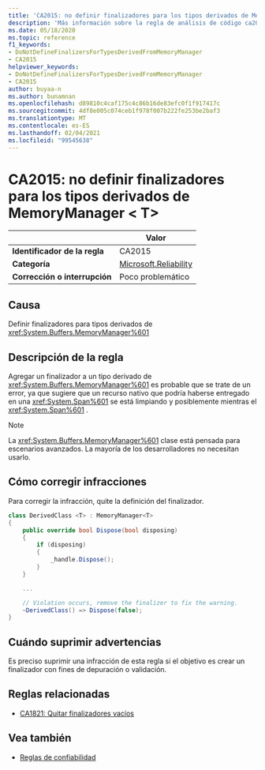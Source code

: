 ```yaml
---
title: 'CA2015: no definir finalizadores para los tipos derivados de MemoryManager &lt; T &gt; (análisis de código)'
description: 'Más información sobre la regla de análisis de código ca2015: no definir finalizadores para tipos derivados de MemoryManager &lt; T&gt;'
ms.date: 05/18/2020
ms.topic: reference
f1_keywords:
- DoNotDefineFinalizersForTypesDerivedFromMemoryManager
- CA2015
helpviewer_keywords:
- DoNotDefineFinalizersForTypesDerivedFromMemoryManager
- CA2015
author: buyaa-n
ms.author: bunamnan
ms.openlocfilehash: d89810c4caf175c4c86b16de83efc0f1f917417c
ms.sourcegitcommit: 4df8e005c074ceb1f978f007b222fe253be2baf3
ms.translationtype: MT
ms.contentlocale: es-ES
ms.lasthandoff: 02/04/2021
ms.locfileid: "99545638"
---
```

# <a name="ca2015-do-not-define-finalizers-for-types-derived-from-memorymanagerlttgt"></a>CA2015: no definir finalizadores para los tipos derivados de MemoryManager &lt; T&gt;

| | Valor |
|-|-|
| **Identificador de la regla** |CA2015|
| **Categoría** |[Microsoft.Reliability](reliability-warnings.md)|
| **Corrección o interrupción** |Poco problemático|

## <a name="cause"></a>Causa

Definir finalizadores para tipos derivados de <xref:System.Buffers.MemoryManager%601>

## <a name="rule-description"></a>Descripción de la regla

Agregar un finalizador a un tipo derivado de <xref:System.Buffers.MemoryManager%601> es probable que se trate de un error, ya que sugiere que un recurso nativo que podría haberse entregado en una <xref:System.Span%601> se está limpiando y posiblemente mientras el <xref:System.Span%601> .

> [!NOTE]
> La <xref:System.Buffers.MemoryManager%601> clase está pensada para escenarios avanzados. La mayoría de los desarrolladores no necesitan usarlo.

## <a name="how-to-fix-violations"></a>Cómo corregir infracciones

Para corregir la infracción, quite la definición del finalizador.

```csharp
class DerivedClass <T> : MemoryManager<T>
{
    public override bool Dispose(bool disposing)
    {
        if (disposing)
        {
            _handle.Dispose();
        }
    }

    ...

    // Violation occurs, remove the finalizer to fix the warning.
    ~DerivedClass() => Dispose(false);
}
```

## <a name="when-to-suppress-warnings"></a>Cuándo suprimir advertencias

Es preciso suprimir una infracción de esta regla si el objetivo es crear un finalizador con fines de depuración o validación.

## <a name="related-rules"></a>Reglas relacionadas

- [CA1821: Quitar finalizadores vacíos](ca1821.md)

## <a name="see-also"></a>Vea también

- [Reglas de confiabilidad](reliability-warnings.md)
